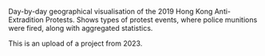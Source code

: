 Day-by-day geographical visualisation of the 2019 Hong Kong Anti-Extradition Protests. Shows types of protest events, where police munitions were fired, along with aggregated statistics.

This is an upload of a project from 2023.
